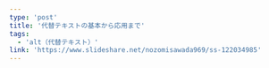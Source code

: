```yaml
---
type: 'post'
title: '代替テキストの基本から応用まで'
tags:
  - 'alt（代替テキスト）'
link: 'https://www.slideshare.net/nozomisawada969/ss-122034985'
---
```

